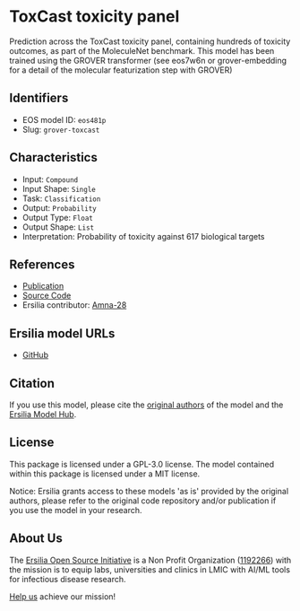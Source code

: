 # ToxCast toxicity panel

Prediction across the ToxCast toxicity panel, containing hundreds of toxicity outcomes, as part of the MoleculeNet benchmark. This model has been trained using the GROVER transformer (see eos7w6n or grover-embedding for a detail of the molecular featurization step with GROVER)

## Identifiers

* EOS model ID: `eos481p`
* Slug: `grover-toxcast`

## Characteristics

* Input: `Compound`
* Input Shape: `Single`
* Task: `Classification`
* Output: `Probability`
* Output Type: `Float`
* Output Shape: `List`
* Interpretation: Probability of toxicity against 617 biological targets

## References

* [Publication](https://papers.nips.cc/paper/2020/hash/94aef38441efa3380a3bed3faf1f9d5d-Abstract.html)
* [Source Code](https://github.com/tencent-ailab/grover)
* Ersilia contributor: [Amna-28](https://github.com/Amna-28)

## Ersilia model URLs
* [GitHub](https://github.com/ersilia-os/eos481p)

## Citation

If you use this model, please cite the [original authors](https://papers.nips.cc/paper/2020/hash/94aef38441efa3380a3bed3faf1f9d5d-Abstract.html) of the model and the [Ersilia Model Hub](https://github.com/ersilia-os/ersilia/blob/master/CITATION.cff).

## License

This package is licensed under a GPL-3.0 license. The model contained within this package is licensed under a MIT license.

Notice: Ersilia grants access to these models 'as is' provided by the original authors, please refer to the original code repository and/or publication if you use the model in your research.

## About Us

The [Ersilia Open Source Initiative](https://ersilia.io) is a Non Profit Organization ([1192266](https://register-of-charities.charitycommission.gov.uk/charity-search/-/charity-details/5170657/full-print)) with the mission is to equip labs, universities and clinics in LMIC with AI/ML tools for infectious disease research.

[Help us](https://www.ersilia.io/donate) achieve our mission!